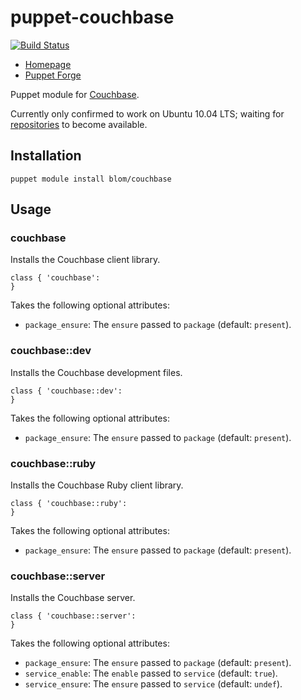 puppet-couchbase
================

[![Build Status](https://travis-ci.org/blom/puppet-couchbase.png)](https://travis-ci.org/blom/puppet-couchbase)

* [Homepage](https://github.com/blom/puppet-couchbase)
* [Puppet Forge](https://forge.puppetlabs.com/blom/couchbase)

Puppet module for [Couchbase][1].

Currently only confirmed to work on Ubuntu 10.04 LTS; waiting for
[repositories](http://www.couchbase.com/issues/browse/MB-6972) to become
available.

Installation
------------

    puppet module install blom/couchbase

Usage
-----

### couchbase

Installs the Couchbase client library.

    class { 'couchbase':
    }

Takes the following optional attributes:

* `package_ensure`: The `ensure` passed to `package` (default: `present`).

### couchbase::dev

Installs the Couchbase development files.

    class { 'couchbase::dev':
    }

Takes the following optional attributes:

* `package_ensure`: The `ensure` passed to `package` (default: `present`).

### couchbase::ruby

Installs the Couchbase Ruby client library.

    class { 'couchbase::ruby':
    }

Takes the following optional attributes:

* `package_ensure`: The `ensure` passed to `package` (default: `present`).

### couchbase::server

Installs the Couchbase server.

    class { 'couchbase::server':
    }

Takes the following optional attributes:

* `package_ensure`: The `ensure` passed to `package` (default: `present`).
* `service_enable`: The `enable` passed to `service` (default: `true`).
* `service_ensure`: The `ensure` passed to `service` (default: `undef`).

[1]: http://www.couchbase.com/
